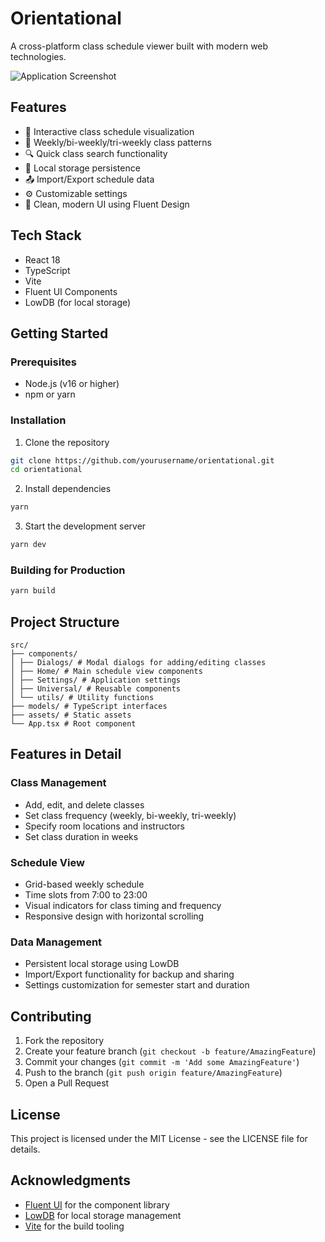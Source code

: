 # Orientational

A cross-platform class schedule viewer built with modern web technologies.

![Application Screenshot](https://s2.loli.net/2024/11/03/alJVrHBLWXMRwSk.png)

## Features

- 📅 Interactive class schedule visualization
- 🔄 Weekly/bi-weekly/tri-weekly class patterns
- 🔍 Quick class search functionality
- 💾 Local storage persistence
- 📤 Import/Export schedule data
- ⚙️ Customizable settings
- 🎨 Clean, modern UI using Fluent Design

## Tech Stack

- React 18
- TypeScript
- Vite
- Fluent UI Components
- LowDB (for local storage)

## Getting Started

### Prerequisites

- Node.js (v16 or higher)
- npm or yarn

### Installation

1. Clone the repository


```bash
git clone https://github.com/yourusername/orientational.git
cd orientational
```

2. Install dependencies
```bash
yarn
```

3. Start the development server

```bash
yarn dev
```

### Building for Production

```bash
yarn build

```

## Project Structure
```
src/
├── components/
│ ├── Dialogs/ # Modal dialogs for adding/editing classes
│ ├── Home/ # Main schedule view components
│ ├── Settings/ # Application settings
│ ├── Universal/ # Reusable components
│ └── utils/ # Utility functions
├── models/ # TypeScript interfaces
├── assets/ # Static assets
└── App.tsx # Root component
```



## Features in Detail

### Class Management
- Add, edit, and delete classes
- Set class frequency (weekly, bi-weekly, tri-weekly)
- Specify room locations and instructors
- Set class duration in weeks

### Schedule View
- Grid-based weekly schedule
- Time slots from 7:00 to 23:00
- Visual indicators for class timing and frequency
- Responsive design with horizontal scrolling

### Data Management
- Persistent local storage using LowDB
- Import/Export functionality for backup and sharing
- Settings customization for semester start and duration

## Contributing

1. Fork the repository
2. Create your feature branch (`git checkout -b feature/AmazingFeature`)
3. Commit your changes (`git commit -m 'Add some AmazingFeature'`)
4. Push to the branch (`git push origin feature/AmazingFeature`)
5. Open a Pull Request

## License

This project is licensed under the MIT License - see the LICENSE file for details.

## Acknowledgments

- [Fluent UI](https://react.fluentui.dev/) for the component library
- [LowDB](https://github.com/typicode/lowdb) for local storage management
- [Vite](https://vitejs.dev/) for the build tooling